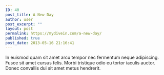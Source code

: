 ```yaml
---
ID: 40
post_title: A New Day
author: user
post_excerpt: ""
layout: post
permalink: https://mydivein.com/a-new-day/
published: true
post_date: 2013-05-16 21:16:41
---
```

In euismod quam sit amet arcu tempor nec fermentum neque adipiscing. Fusce sit amet cursus felis. Morbi tristique odio eu tortor iaculis auctor. Donec convallis dui sit amet metus hendrerit.